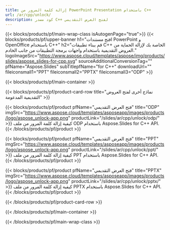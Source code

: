 ```yaml
---
title: إزالة كلمة المرور من PowerPoint Presentation باستخدام C++
url: /ar/cpp/unlock/
description: كود مصدر C++ لفتح العرض التقديمي
---
```


{{< blocks/products/pf/main-wrap-class isAutogenPage="true">}}
{{< blocks/products/pf/upper-banner h1="افتح مستندات PowerPoint و OpenOffice باستخدام C++" h2="قم ببناء تطبيقات C++ الخاصة بك لإزالة الحماية من العروض التقديمية باستخدام واجهات برمجة التطبيقات من جانب الخادم." logoImageSrc="https://www.aspose.cloud/templates/aspose/img/products/slides/aspose_slides-for-cpp.svg" sourceAdditionalConversionTag="" pfName="Aspose.Slides" subTitlepfName="for C++" downloadUrl="" fileiconsmall1="PPT" fileiconsmall2="PPTX" fileiconsmall3="ODP" >}}

{{< blocks/products/pf/main-container >}}

{{< blocks/products/pf/product-card-row title="نماذج أخرى لفتح العروض التقديمية المدعومة" >}}

{{< blocks/products/pf/product pfName="فتح العرض التقديمي" title="ODP" imgSrc="https://www.aspose.cloud/templates/asposeapp/images/products/logo/aspose_unlock-app.png" productLink="/slides/ar/cpp/unlock/odp/" >}}
كيفية إزالة كلمة المرور من ملف ODP باستخدام Aspose.Slides for C++ API.
{{< /blocks/products/pf/product >}}

{{< blocks/products/pf/product pfName="فتح العرض التقديمي" title="PPT" imgSrc="https://www.aspose.cloud/templates/asposeapp/images/products/logo/aspose_unlock-app.png" productLink="/slides/ar/cpp/unlock/ppt/" >}}
كيفية إزالة كلمة المرور من ملف PPT باستخدام Aspose.Slides for C++ API.
{{< /blocks/products/pf/product >}}

{{< blocks/products/pf/product pfName="فتح العرض التقديمي" title="PPTX" imgSrc="https://www.aspose.cloud/templates/asposeapp/images/products/logo/aspose_unlock-app.png" productLink="/slides/ar/cpp/unlock/pptx/" >}}
كيفية إزالة كلمة المرور من ملف PPTX باستخدام Aspose.Slides for C++ API.
{{< /blocks/products/pf/product >}}



{{< /blocks/products/pf/product-card-row >}}

{{< /blocks/products/pf/main-container >}}
    
{{< /blocks/products/pf/main-wrap-class >}}